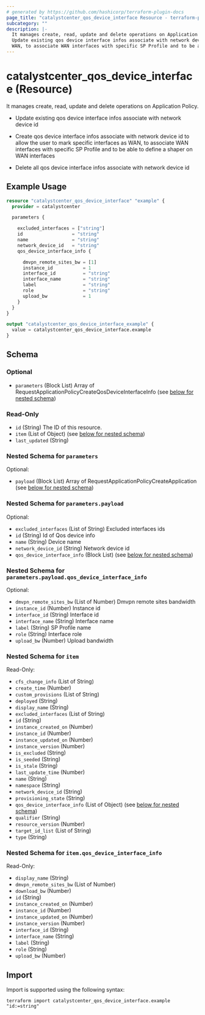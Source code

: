 ```yaml
---
# generated by https://github.com/hashicorp/terraform-plugin-docs
page_title: "catalystcenter_qos_device_interface Resource - terraform-provider-catalystcenter"
subcategory: ""
description: |-
  It manages create, read, update and delete operations on Application Policy.
  Update existing qos device interface infos associate with network device idCreate qos device interface infos associate with network device id to allow the user to mark specific interfaces as
  WAN, to associate WAN interfaces with specific SP Profile and to be able to define a shaper on WAN interfacesDelete all qos device interface infos associate with network device id
---
```


# catalystcenter_qos_device_interface (Resource)

It manages create, read, update and delete operations on Application Policy.

- Update existing qos device interface infos associate with network device id

- Create qos device interface infos associate with network device id to allow the user to mark specific interfaces as
WAN, to associate WAN interfaces with specific SP Profile and to be able to define a shaper on WAN interfaces

- Delete all qos device interface infos associate with network device id

## Example Usage

```terraform
resource "catalystcenter_qos_device_interface" "example" {
  provider = catalystcenter

  parameters {

    excluded_interfaces = ["string"]
    id                  = "string"
    name                = "string"
    network_device_id   = "string"
    qos_device_interface_info {

      dmvpn_remote_sites_bw = [1]
      instance_id           = 1
      interface_id          = "string"
      interface_name        = "string"
      label                 = "string"
      role                  = "string"
      upload_bw             = 1
    }
  }
}

output "catalystcenter_qos_device_interface_example" {
  value = catalystcenter_qos_device_interface.example
}
```

<!-- schema generated by tfplugindocs -->
## Schema

### Optional

- `parameters` (Block List) Array of RequestApplicationPolicyCreateQosDeviceInterfaceInfo (see [below for nested schema](#nestedblock--parameters))

### Read-Only

- `id` (String) The ID of this resource.
- `item` (List of Object) (see [below for nested schema](#nestedatt--item))
- `last_updated` (String)

<a id="nestedblock--parameters"></a>
### Nested Schema for `parameters`

Optional:

- `payload` (Block List) Array of RequestApplicationPolicyCreateApplication (see [below for nested schema](#nestedblock--parameters--payload))

<a id="nestedblock--parameters--payload"></a>
### Nested Schema for `parameters.payload`

Optional:

- `excluded_interfaces` (List of String) Excluded interfaces ids
- `id` (String) Id of Qos device info
- `name` (String) Device name
- `network_device_id` (String) Network device id
- `qos_device_interface_info` (Block List) (see [below for nested schema](#nestedblock--parameters--payload--qos_device_interface_info))

<a id="nestedblock--parameters--payload--qos_device_interface_info"></a>
### Nested Schema for `parameters.payload.qos_device_interface_info`

Optional:

- `dmvpn_remote_sites_bw` (List of Number) Dmvpn remote sites bandwidth
- `instance_id` (Number) Instance id
- `interface_id` (String) Interface id
- `interface_name` (String) Interface name
- `label` (String) SP Profile name
- `role` (String) Interface role
- `upload_bw` (Number) Upload bandwidth




<a id="nestedatt--item"></a>
### Nested Schema for `item`

Read-Only:

- `cfs_change_info` (List of String)
- `create_time` (Number)
- `custom_provisions` (List of String)
- `deployed` (String)
- `display_name` (String)
- `excluded_interfaces` (List of String)
- `id` (String)
- `instance_created_on` (Number)
- `instance_id` (Number)
- `instance_updated_on` (Number)
- `instance_version` (Number)
- `is_excluded` (String)
- `is_seeded` (String)
- `is_stale` (String)
- `last_update_time` (Number)
- `name` (String)
- `namespace` (String)
- `network_device_id` (String)
- `provisioning_state` (String)
- `qos_device_interface_info` (List of Object) (see [below for nested schema](#nestedobjatt--item--qos_device_interface_info))
- `qualifier` (String)
- `resource_version` (Number)
- `target_id_list` (List of String)
- `type` (String)

<a id="nestedobjatt--item--qos_device_interface_info"></a>
### Nested Schema for `item.qos_device_interface_info`

Read-Only:

- `display_name` (String)
- `dmvpn_remote_sites_bw` (List of Number)
- `download_bw` (Number)
- `id` (String)
- `instance_created_on` (Number)
- `instance_id` (Number)
- `instance_updated_on` (Number)
- `instance_version` (Number)
- `interface_id` (String)
- `interface_name` (String)
- `label` (String)
- `role` (String)
- `upload_bw` (Number)

## Import

Import is supported using the following syntax:

```shell
terraform import catalystcenter_qos_device_interface.example "id:=string"
```
